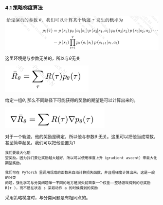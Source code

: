 ### 4.1 策略梯度算法

![image-20250107160704224](./imgs/chap12_深度确定性策略梯度/image-20250107160704224.png)

这里环境是与参数无关的，所以与$\theta$无关

![image-20250107160953750](./imgs/chap12_深度确定性策略梯度/image-20250107160953750.png)

给定一组$\theta$, 那么不同路径下可能获得的奖励的期望是可以计算出来的。

![image-20250107161338954](./imgs/chap12_深度确定性策略梯度/image-20250107161338954.png)

对于一个轨迹，他的奖励是确定，所以他与参数$\theta$ 无关。这里可以把他当成常数，甚至简单起见，我们可以把他设置为1

```
我们要最大化期
望奖励。因为我们要让奖励越大越好，所以可以使用梯度上升（gradient ascent）来最大化期望奖励。
```

```
我们可在 PyTorch 里调用现成的函数来自动计算损失函数，并且把梯度计算出来。这是一般的分类
问题，强化学习与分类问题唯一不同的地方是损失前面乘一个权重——整场游戏得到的总奖励 R(τ )，而不是在状态 s 采取动作 a 的时候得到的奖励
```





采用策略梯度时，与分类问题是有相同点的。